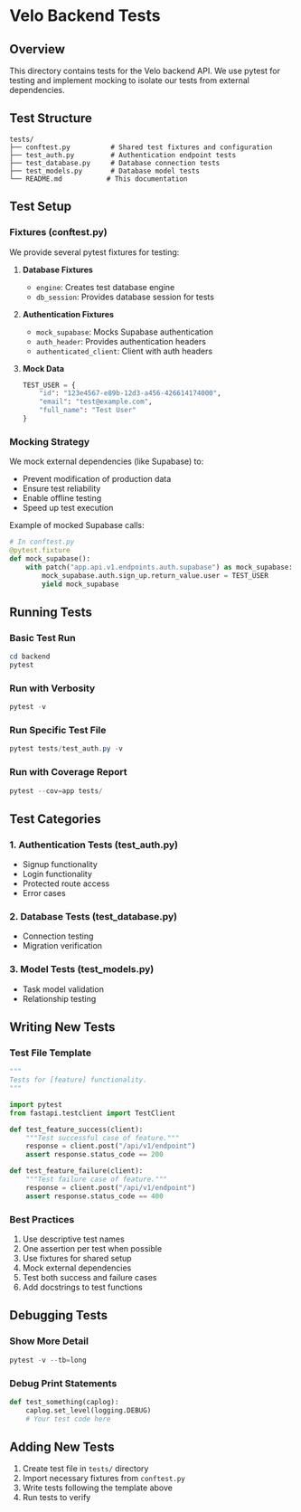 # Velo Backend Tests

## Overview
This directory contains tests for the Velo backend API. We use pytest for testing and implement mocking to isolate our tests from external dependencies.

## Test Structure
```
tests/
├── conftest.py          # Shared test fixtures and configuration
├── test_auth.py         # Authentication endpoint tests
├── test_database.py     # Database connection tests
├── test_models.py       # Database model tests
└── README.md           # This documentation
```

## Test Setup

### Fixtures (conftest.py)
We provide several pytest fixtures for testing:

1. **Database Fixtures**
   - `engine`: Creates test database engine
   - `db_session`: Provides database session for tests

2. **Authentication Fixtures**
   - `mock_supabase`: Mocks Supabase authentication
   - `auth_header`: Provides authentication headers
   - `authenticated_client`: Client with auth headers

3. **Mock Data**
   ```python
   TEST_USER = {
       "id": "123e4567-e89b-12d3-a456-426614174000",
       "email": "test@example.com",
       "full_name": "Test User"
   }
   ```

### Mocking Strategy
We mock external dependencies (like Supabase) to:
- Prevent modification of production data
- Ensure test reliability
- Enable offline testing
- Speed up test execution

Example of mocked Supabase calls:
```python
# In conftest.py
@pytest.fixture
def mock_supabase():
    with patch("app.api.v1.endpoints.auth.supabase") as mock_supabase:
        mock_supabase.auth.sign_up.return_value.user = TEST_USER
        yield mock_supabase
```

## Running Tests

### Basic Test Run
```powershell
cd backend
pytest
```

### Run with Verbosity
```powershell
pytest -v
```

### Run Specific Test File
```powershell
pytest tests/test_auth.py -v
```

### Run with Coverage Report
```powershell
pytest --cov=app tests/
```

## Test Categories

### 1. Authentication Tests (test_auth.py)
- Signup functionality
- Login functionality
- Protected route access
- Error cases

### 2. Database Tests (test_database.py)
- Connection testing
- Migration verification

### 3. Model Tests (test_models.py)
- Task model validation
- Relationship testing

## Writing New Tests

### Test File Template
```python
"""
Tests for [feature] functionality.
"""

import pytest
from fastapi.testclient import TestClient

def test_feature_success(client):
    """Test successful case of feature."""
    response = client.post("/api/v1/endpoint")
    assert response.status_code == 200

def test_feature_failure(client):
    """Test failure case of feature."""
    response = client.post("/api/v1/endpoint")
    assert response.status_code == 400
```

### Best Practices
1. Use descriptive test names
2. One assertion per test when possible
3. Use fixtures for shared setup
4. Mock external dependencies
5. Test both success and failure cases
6. Add docstrings to test functions

## Debugging Tests

### Show More Detail
```powershell
pytest -v --tb=long
```

### Debug Print Statements
```python
def test_something(caplog):
    caplog.set_level(logging.DEBUG)
    # Your test code here
```

## Adding New Tests
1. Create test file in `tests/` directory
2. Import necessary fixtures from `conftest.py`
3. Write tests following the template above
4. Run tests to verify 